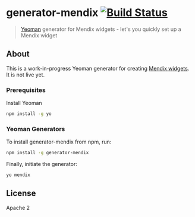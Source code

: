 # generator-mendix [![Build Status](https://secure.travis-ci.org/JelteMX/generator-mendix.png?branch=master)](https://travis-ci.org/JelteMX/generator-mendix)

> [Yeoman](http://yeoman.io) generator for Mendix widgets - let's you quickly set up a Mendix widget

## About

This is a work-in-progress Yeoman generator for creating [Mendix widgets](https://world.mendix.com/display/public/howto50/Custom+Widget+Development). It is not live yet.

### Prerequisites

Install Yeoman

```bash
npm install -g yo
```

### Yeoman Generators

To install generator-mendix from npm, run:

```bash
npm install -g generator-mendix
```

Finally, initiate the generator:

```bash
yo mendix
```

## License

Apache 2
